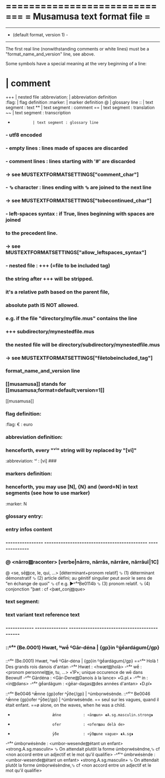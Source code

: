=============================
= Musamusa text format file =
=============================

-------------------------------
- (default format, version 1) -
-------------------------------
The first real line (nonwithstanding comments or white lines) must be a
"format_name_and_version" line, see above.

Some symbols have a special meaning at the very beginning of a line:
#              | comment
+++            | nested file
:abbreviation: | abbreviation definition    
:flag:         | flag definition
:marker:       | marker definition
@              | glossary line
::             | text segment : text
**             | text segment : comment
==             | text segment : translation
~~             | text segment : transcription
-              | text segment : glossary line
    
###  -  utf8 encoded
###
###  -  empty lines        : lines made of spaces are discarded
###
###  -  comment lines      : lines starting with '#' are discarded
###
###                          → see MUSTEXTFORMATSETTINGS["comment_char"]
###
###  -  ⬂ character        : lines ending with ⬂ are joined to the next line
###
###                          → see MUSTEXTFORMATSETTINGS["tobecontinued_char"]
###
###  -  left-spaces syntax : if True, lines beginning with spaces are joined
###                          to the precedent line.
###
###                          → see MUSTEXTFORMATSETTINGS["allow_leftspaces_syntax"]
###
###  -  nested file        : +++ (=file to be included tag)
###                          the string after +++ will be stripped.
###
###                          it's a relative path based on the parent file,
###                          absolute path IS NOT allowed.
###                          e.g. if the file "directory/myfile.mus" contains the line
###                              +++ subdirectory/mynestedfile.mus
###                          the nested file will be directory/subdirectory/mynestedfile.mus
###
###                          → see MUSTEXTFORMATSETTINGS["filetobeincluded_tag"]

### format_name_and_version line
### [[musamusa]] stands for [[musamusa;format=default;version=1]]
[[musamusa]]
    
### flag definition:
:flag: € : euro

### abbreviation definition:
###   henceforth, every "ᵛⁱ" string will by replaced by "[vi]"
:abbreviation: ᵛⁱ : [vi]   ### 

### markers definition:
###   henceforth, you may use [N], {N} and ⟨word=N⟩ in text segments (see how to use marker)
:marker:            N
    
### glossary entry:
###                    entry                            infos                            content
###                    ---------------- -------------------------------------------- --------------
###                  @ <nārro▨raconter> [verbe|nārro, nārrās, nārrāre, nārrāuī|1C]
@ <se, sē▨ce, le, qui, …> [déterminant+pronom relatif] ⬂
  (1) déterminant démonstratif ⬂
  (2) article défini; au génitif singulier peut avoir le sens de "en échange de quoi" ⬂
      cf e.g. ▶ᴷ⁴ᵃBe0114b ⬂
  (3) pronom relatif. ⬂
  (4) conjonction "þæt : cf <þæt_conj▨que>
    
### text segment:
###        text variant  text reference  text
###        ------------  --------------  --------------------------------------------
###      ::ᴷ⁴ᵃ           (Be.0001)       Hwæt, ᴺwḗ ᴳGār-déna | {gp}in ᴰġḗardágum{/gp}
###

::ᴷ⁴ᵃ    (Be.0001)      Hwæt, ᴺwḗ ᴳGār-déna | {gp}in ᴰġḗardágum{/gp}
==ᴷ⁴ᵃ                   Holà ! Des grands rois danois d'antan
-ᴷ⁴ᵃ                    Hwæt          : <hwæt▨holà>
-ᴷ⁴ᵃ                    wḗ            : <pronom personnel▨je, tu, …> ◖1P◗; unique occurence de wē dans Beowulf
-ᴷ⁴ᵃ                    Gārdéna       : <Gār-Dene▨Danois à la lance> ◖G.pl.◗
-ᴷ⁴ᵃ                    in            : <in▨dans>
-ᴷ⁴ᵃ                    ġḗardágum     : <ġēar-dagas▨des années d'antan> ◖D.pl◗


::ᴷ⁴ᵃ    Be0046         ᴬǣ́nne {gp}ofer ᴬȳ́ðe{/gp} | ᴬúmbọrwésènde.
::ᴷ⁴'ᵃ   Be0046         ᴬǣ́nne {gp}ofer ᴬȳ́ðe{/gp} | ᴬúmbrwésènde.
==                      seul sur les vagues, quand il était enfant.
==ø                     alone, on the waves, when he was a child.
-                       ǣ́nne          : <ān▨un> ◖A.sg.masculin.strong◗
-                       ofer          : <ofer▨au delà de>
-                       ȳ́ðe           : <ȳð▨une vague> ◖A.sg◗
-ᴷ⁴ᵃ                    úmbọrwésènde  : <umbor-wesende▨étant un enfant> ◖strong.A.sg.masculin◗ ⬂
                                        On attendait plutôt la forme úmbọrwésèndne,⬂
                                        cf <non accord entre un adjectif et le mot qu'il qualifie>
-ᴷ⁴'ᵃ                   úmbrwésènde   : <umbor-wesende▨étant un enfant> ◖strong.A.sg.masculin◗ ⬂
                                        On attendait plutôt la forme úmbọrwésèndne,⬂
                                        cf <non accord entre un adjectif et le mot qu'il qualifie>
